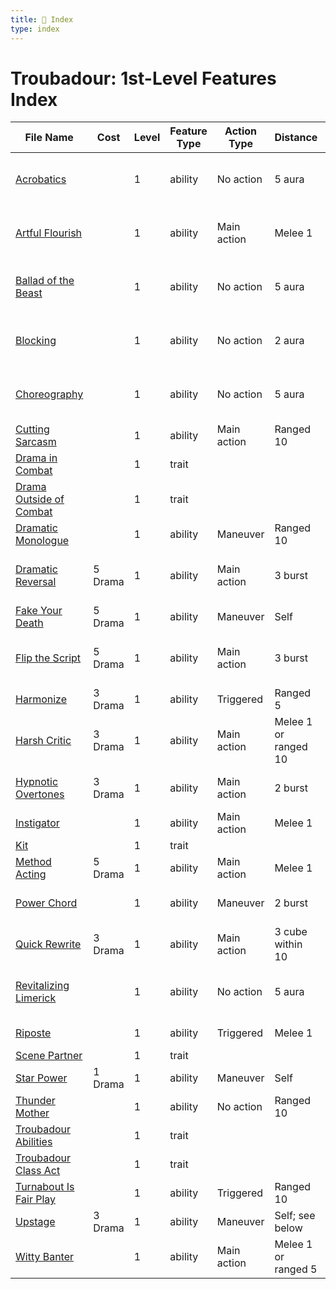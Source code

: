 ```yaml
---
title: 📑 Index
type: index
---
```


# Troubadour: 1st-Level Features Index

| File Name                                                   | Cost    | Level | Feature Type | Action Type | Distance             | Target                         |
| ----------------------------------------------------------- | ------- | ----- | ------------ | ----------- | -------------------- | ------------------------------ |
| [Acrobatics](../Acrobatics)                                 |         | 1     | ability      | No action   | 5 aura               | Self and each ally in the area |
| [Artful Flourish](../Artful%20Flourish)                     |         | 1     | ability      | Main action | Melee 1              | Two creatures or objects       |
| [Ballad of the Beast](../Ballad%20of%20the%20Beast)         |         | 1     | ability      | No action   | 5 aura               | Self and each ally in the area |
| [Blocking](../Blocking)                                     |         | 1     | ability      | No action   | 2 aura               | Each creature in the area      |
| [Choreography](../Choreography)                             |         | 1     | ability      | No action   | 5 aura               | Self and each ally in the area |
| [Cutting Sarcasm](../Cutting%20Sarcasm)                     |         | 1     | ability      | Main action | Ranged 10            | One creature                   |
| [Drama in Combat](../Drama%20in%20Combat)                   |         | 1     | trait        |             |                      |                                |
| [Drama Outside of Combat](../Drama%20Outside%20of%20Combat) |         | 1     | trait        |             |                      |                                |
| [Dramatic Monologue](../Dramatic%20Monologue)               |         | 1     | ability      | Maneuver    | Ranged 10            | Special                        |
| [Dramatic Reversal](../Dramatic%20Reversal)                 | 5 Drama | 1     | ability      | Main action | 3 burst              | Self and each ally in the area |
| [Fake Your Death](../Fake%20Your%20Death)                   | 5 Drama | 1     | ability      | Maneuver    | Self                 | Self                           |
| [Flip the Script](../Flip%20the%20Script)                   | 5 Drama | 1     | ability      | Main action | 3 burst              | Self and each ally in the area |
| [Harmonize](../Harmonize)                                   | 3 Drama | 1     | ability      | Triggered   | Ranged 5             | One ally                       |
| [Harsh Critic](../Harsh%20Critic)                           | 3 Drama | 1     | ability      | Main action | Melee 1 or ranged 10 | One creature or object         |
| [Hypnotic Overtones](../Hypnotic%20Overtones)               | 3 Drama | 1     | ability      | Main action | 2 burst              | Each enemy in the area         |
| [Instigator](../Instigator)                                 |         | 1     | ability      | Main action | Melee 1              | One creature                   |
| [Kit](../Kit)                                               |         | 1     | trait        |             |                      |                                |
| [Method Acting](../Method%20Acting)                         | 5 Drama | 1     | ability      | Main action | Melee 1              | One creature                   |
| [Power Chord](../Power%20Chord)                             |         | 1     | ability      | Maneuver    | 2 burst              | Each enemy in the area         |
| [Quick Rewrite](../Quick%20Rewrite)                         | 3 Drama | 1     | ability      | Main action | 3 cube within 10     | Each enemy in the area         |
| [Revitalizing Limerick](../Revitalizing%20Limerick)         |         | 1     | ability      | No action   | 5 aura               | Self and each ally in the area |
| [Riposte](../Riposte)                                       |         | 1     | ability      | Triggered   | Melee 1              | Self or one ally               |
| [Scene Partner](../Scene%20Partner)                         |         | 1     | trait        |             |                      |                                |
| [Star Power](../Star%20Power)                               | 1 Drama | 1     | ability      | Maneuver    | Self                 | Self                           |
| [Thunder Mother](../Thunder%20Mother)                       |         | 1     | ability      | No action   | Ranged 10            | One creature                   |
| [Troubadour Abilities](../Troubadour%20Abilities)           |         | 1     | trait        |             |                      |                                |
| [Troubadour Class Act](../Troubadour%20Class%20Act)         |         | 1     | trait        |             |                      |                                |
| [Turnabout Is Fair Play](../Turnabout%20Is%20Fair%20Play)   |         | 1     | ability      | Triggered   | Ranged 10            | One creature                   |
| [Upstage](../Upstage)                                       | 3 Drama | 1     | ability      | Maneuver    | Self; see below      | Self                           |
| [Witty Banter](../Witty%20Banter)                           |         | 1     | ability      | Main action | Melee 1 or ranged 5  | One creature                   |
